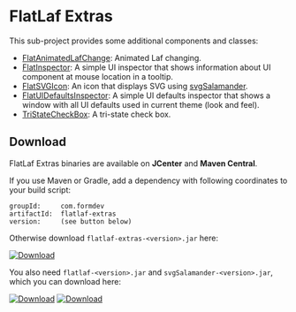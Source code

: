 FlatLaf Extras
==============

This sub-project provides some additional components and classes:

- [FlatAnimatedLafChange](src/main/java/com/formdev/flatlaf/extras/FlatAnimatedLafChange.java):
  Animated Laf changing.
- [FlatInspector](src/main/java/com/formdev/flatlaf/extras/FlatInspector.java):
  A simple UI inspector that shows information about UI component at mouse
  location in a tooltip.
- [FlatSVGIcon](src/main/java/com/formdev/flatlaf/extras/FlatSVGIcon.java): An
  icon that displays SVG using
  [svgSalamander](https://github.com/JFormDesigner/svgSalamander).
- [FlatUIDefaultsInspector](src/main/java/com/formdev/flatlaf/extras/FlatUIDefaultsInspector.java):
  A simple UI defaults inspector that shows a window with all UI defaults used
  in current theme (look and feel).
- [TriStateCheckBox](src/main/java/com/formdev/flatlaf/extras/TriStateCheckBox.java):
  A tri-state check box.


Download
--------

FlatLaf Extras binaries are available on **JCenter** and **Maven Central**.

If you use Maven or Gradle, add a dependency with following coordinates to your
build script:

    groupId:     com.formdev
    artifactId:  flatlaf-extras
    version:     (see button below)

Otherwise download `flatlaf-extras-<version>.jar` here:

[![Download](https://api.bintray.com/packages/jformdesigner/flatlaf/flatlaf-extras/images/download.svg)](https://bintray.com/jformdesigner/flatlaf/flatlaf-extras/_latestVersion)

You also need `flatlaf-<version>.jar` and `svgSalamander-<version>.jar`, which
you can download here:

[![Download](https://api.bintray.com/packages/jformdesigner/flatlaf/flatlaf/images/download.svg)](https://bintray.com/jformdesigner/flatlaf/flatlaf/_latestVersion)
[![Download](https://api.bintray.com/packages/jformdesigner/svgSalamander/svgSalamander/images/download.svg)](https://bintray.com/jformdesigner/svgSalamander/svgSalamander/_latestVersion)
